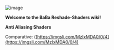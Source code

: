 ![image](https://github.com/user-attachments/assets/848759c5-84e1-4523-a325-124a93975e9c)

**Welcome to the BaBa Reshade-Shaders wiki!**

**Anti Aliasing Shaders**

Comparative:
([https://imgsli.com/MzIxMDA0/0/4](https://imgsli.com/MzIxMDA0/0/4)
